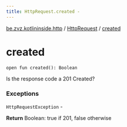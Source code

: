 ```yaml
---
title: HttpRequest.created - 
---
```


[be.zvz.kotlininside.http](../index.html) / [HttpRequest](index.html) / [created](./created.html)

# created

`open fun created(): Boolean`

Is the response code a 201 Created?

### Exceptions

`HttpRequestException` -

**Return**
Boolean: true if 201, false otherwise

